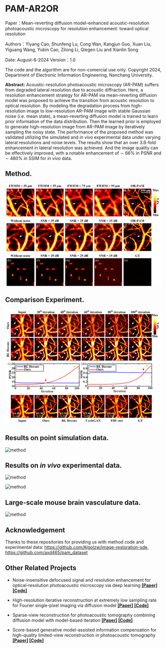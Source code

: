 # PAM-AR2OR

Paper：Mean-reverting diffusion model-enhanced acoustic-resolution photoacoustic microscopy for resolution enhancement: toward optical resolution

Authors：Yiyang Cao, Shunfeng Lu, Cong Wan, Kangjun Guo, Xuan Liu, Yiguang Wang,  Yubin Cao, Zilong Li, Qiegen Liu and Xianlin Song


Date: August-6-2024
Version：1.0

The code and the algorithm are for non-comercial use only.
Copyright 2024, Department of Electronic Information Engineering, Nanchang University.



**Abstract:** Acoustic-resolution photoacoustic microscopy (AR-PAM) suffers from degraded lateral resolution due to acoustic diffraction. Here, a resolution enhancement strategy for AR-PAM via mean-reverting diffusion model was proposed to achieve the transition from acoustic resolution to optical resolution. By modeling the degradation process from high-resolution image to low-resolution AR-PAM image with stable Gaussian noise (i.e. mean state), a mean-reverting diffusion model is trained to learn prior information of the data distribution. Then the learned prior is employed to generate high-resolution image from AR-PAM image by iteratively sampling the noisy state. The performance of the proposed method was validated utilizing the simulated and *in vivo* experimental data under varying lateral resolutions and noise levels. The results show that an over 3.6-fold enhancement in lateral resolution was achieved. And the image quality can be effectively improved, with a notable enhancement of ∼ 66% in PSNR and ∼ 480% in SSIM for *in vivo* data. 



## Method.

![method](png/png/Fig1.png)

## Comparison Experiment.

![method](png/png//Fig5.png)



## Results on point simulation data.

![method](png/png//Fig4.png)

## Results on *in vivo* experimental data.

![method](png/png//Fig6.png)

![method](png/png//Fig7.png)

## Large-scale mouse brain vasculature data.

![method](png/png//Fig8.png)



## Acknowledgement

Thanks to these repositories for providing us with method code and experimental data: https://github.com/Algolzw/image-restoration-sde, https://github.com/axd465/pam_dataset

## Other Related Projects

- Noise-insensitive defocused signal and resolution enhancement for optical-resolution photoacoustic microscopy via deep learning
    **[[Paper]](https://onlinelibrary.wiley.com/doi/10.1002/jbio.202300149)[[Code]](https://github.com/yqx7150/PAM-FDnet)**

- High-resolution iterative reconstruction at extremely low sampling rate for Fourier single-pixel imaging via diffusion model
    **[[Paper]](https://opg.optica.org/oe/fulltext.cfm?uri=oe-32-3-3138&id=545621) [[Code]](https://github.com/yqx7150/FSPI-DM)**

- Sparse-view reconstruction for photoacoustic tomography combining diffusion model with model-based iteration
    **[[Paper]](https://www.sciencedirect.com/science/article/pii/S2213597923001118) [[Code]](https://github.com/yqx7150/PAT-Diffusion)**

- Score-based generative model-assisted information compensation for high-quality limited-view reconstruction in photoacoustic tomography
    **[[Paper]](https://www.sciencedirect.com/science/article/pii/S2213597924000405) [[Code]](https://github.com/yqx7150/Limited-view-PAT-Diffusion)**
